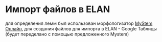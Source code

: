 # Импорт файлов в ELAN #
для определения лемм был использован морфологизатор [MyStem Онлайн](https://lari-shirokova.ru/cgi-bin/mystem.pl), для создания файлов для импорта в ELAN - Google Таблицы
(будет переделано с помощью предложенного Mystem)
